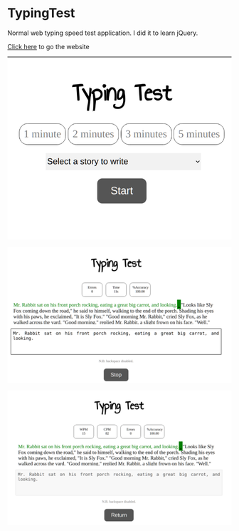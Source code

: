 # TypingTest

Normal web typing speed test application. I did it to learn jQuery. 

[Click here](http://goldenbijoy.github.io/TypingTest) to go the website

![](res/img/home.png)

![2](res/img/2.png)

![3](res/img/3.png)

